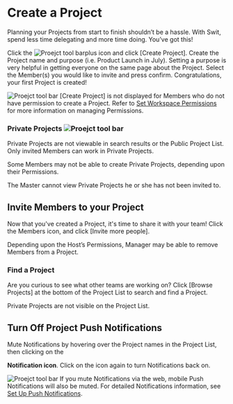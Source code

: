 # Create a Project

 Planning your Projects from start to finish shouldn’t be a hassle. With Swit, spend less time delegating and more time doing. You’ve got this!

   
Click the ![Proejct tool bar](https://files.swit.io/help_image/GS_04_Create_icon.png)plus icon and click [Create Project]. Create the Project name and purpose (i.e. Product Launch in July). Setting a purpose is very helpful in getting everyone on the same page about the Project. Select the Member(s) you would like to invite and press confirm. Congratulations, your first Project is created!

 ![Proejct tool bar](https://files.swit.io/help_image/GS_07_Create_project.png) [Create Project] is not displayed for Members who do not have permission to create a Project. Refer to [Set Workspace Permissions](https://help.swit.io/) for more information on managing Permissions.

 ### Private Projects ![Proejct tool bar](https://files.swit.io/help_image/GS_04_Private_icon.png)

 Private Projects are not viewable in search results or the Public Project List. Only invited Members can work in Private Projects.

 Some Members may not be able to create Private Projects, depending upon their Permissions.

 The Master cannot view Private Projects he or she has not been invited to.

 Invite Members to your Project
------------------------------

 Now that you've created a Project, it's time to share it with your team! Click the Members icon, and click [Invite more people].

 Depending upon the Host’s Permissions, Manager may be able to remove Members from a Project.

 ### Find a Project

 Are you curious to see what other teams are working on? Click [Browse Projects] at the bottom of the Project List to search and find a Project.

 Private Projects are not visible on the Project List.

 Turn Off Project Push Notifications
-----------------------------------

 Mute Notifications by hovering over the Project names in the Project List, then clicking on the

**Notification icon**. Click on the icon again to turn Notifications back on.

 ![Proejct tool bar](https://files.swit.io/help_image/GS_07_Mute_project.png) If you mute Notifications via the web, mobile Push Notifications will also be muted. For detailed Notifications information, see [Set Up Push Notifications](https://help.swit.io/).

 
